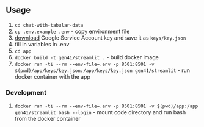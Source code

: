 ## Usage

1. `cd chat-with-tabular-data`
1. `cp .env.example .env` - copy environment file
1. [download](https://cloud.google.com/iam/docs/keys-list-get#get-key) Google Service Account key and save it as `keys/key.json`
1. fill in variables in .env
1. `cd app`
1. `docker build -t gen41/streamlit .` - build docker image
1. `docker run -ti --rm --env-file=.env -p 8501:8501 -v $(pwd)/app/keys/key.json:/app/keys/key.json gen41/streamlit` - run docker container with the app

### Development

1. `docker run -ti --rm --env-file=.env -p 8501:8501 -v $(pwd)/app:/app gen41/streamlit bash --login` - mount code directory and run bash from the docker container
